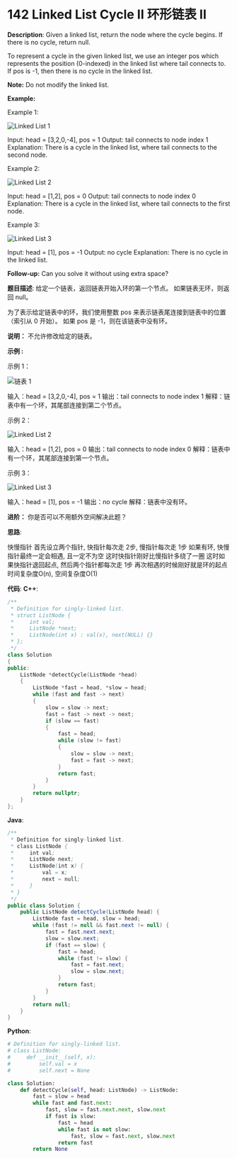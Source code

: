 # 142 Linked List Cycle II 环形链表 II

__Description__:
Given a linked list, return the node where the cycle begins. If there is no cycle, return null.

To represent a cycle in the given linked list, we use an integer pos which represents the position (0-indexed) in the linked list where tail connects to. If pos is -1, then there is no cycle in the linked list.

__Note:__
Do not modify the linked list.

__Example:__

Example 1:

![Linked List 1](https://assets.leetcode.com/uploads/2018/12/07/circularlinkedlist.png)

Input: head = [3,2,0,-4], pos = 1
Output: tail connects to node index 1
Explanation: There is a cycle in the linked list, where tail connects to the second node.

Example 2:

![Linked List 2](https://assets.leetcode.com/uploads/2018/12/07/circularlinkedlist_test2.png)

Input: head = [1,2], pos = 0
Output: tail connects to node index 0
Explanation: There is a cycle in the linked list, where tail connects to the first node.

Example 3:

![Linked List 3](https://assets.leetcode.com/uploads/2018/12/07/circularlinkedlist_test3.png)

Input: head = [1], pos = -1
Output: no cycle
Explanation: There is no cycle in the linked list.

__Follow-up:__
Can you solve it without using extra space?

__题目描述__:
给定一个链表，返回链表开始入环的第一个节点。 如果链表无环，则返回 null。

为了表示给定链表中的环，我们使用整数 pos 来表示链表尾连接到链表中的位置（索引从 0 开始）。 如果 pos 是 -1，则在该链表中没有环。

__说明：__
不允许修改给定的链表。

__示例 :__

示例 1：

![链表 1](https://assets.leetcode.com/uploads/2018/12/07/circularlinkedlist.png)

输入：head = [3,2,0,-4], pos = 1
输出：tail connects to node index 1
解释：链表中有一个环，其尾部连接到第二个节点。

示例 2：

![Linked List 2](https://assets.leetcode.com/uploads/2018/12/07/circularlinkedlist_test2.png)

输入：head = [1,2], pos = 0
输出：tail connects to node index 0
解释：链表中有一个环，其尾部连接到第一个节点。

示例 3：

![Linked List 3](https://assets.leetcode.com/uploads/2018/12/07/circularlinkedlist_test3.png)

输入：head = [1], pos = -1
输出：no cycle
解释：链表中没有环。

__进阶：__
你是否可以不用额外空间解决此题？

__思路__:

快慢指针
首先设立两个指针, 快指针每次走 2步, 慢指针每次走 1步
如果有环, 快慢指针最终一定会相遇, 且一定不为空
这时快指针刚好比慢指针多绕了一圈
这时如果快指针退回起点, 然后两个指针都每次走 1步
再次相遇的时候刚好就是环的起点
时间复杂度O(n), 空间复杂度O(1)

__代码__:
__C++__:

```C++
/**
 * Definition for singly-linked list.
 * struct ListNode {
 *     int val;
 *     ListNode *next;
 *     ListNode(int x) : val(x), next(NULL) {}
 * };
 */
class Solution 
{
public:
    ListNode *detectCycle(ListNode *head) 
    {
        ListNode *fast = head, *slow = head;
        while (fast and fast -> next)
        {
            slow = slow -> next;
            fast = fast -> next -> next;
            if (slow == fast)
            {
                fast = head;
                while (slow != fast)
                {
                    slow = slow -> next;
                    fast = fast -> next;
                }
                return fast;
            }
        }
        return nullptr;
    }
};
```

__Java__:

```Java
/**
 * Definition for singly-linked list.
 * class ListNode {
 *     int val;
 *     ListNode next;
 *     ListNode(int x) {
 *         val = x;
 *         next = null;
 *     }
 * }
 */
public class Solution {
    public ListNode detectCycle(ListNode head) {
        ListNode fast = head, slow = head;
        while (fast != null && fast.next != null) {
            fast = fast.next.next;
            slow = slow.next;
            if (fast == slow) {
                fast = head;
                while (fast != slow) {
                    fast = fast.next;
                    slow = slow.next;
                }
                return fast;
            }
        }
        return null;
    }
}
```

__Python__:

```Python
# Definition for singly-linked list.
# class ListNode:
#     def __init__(self, x):
#         self.val = x
#         self.next = None

class Solution:
    def detectCycle(self, head: ListNode) -> ListNode:
        fast = slow = head
        while fast and fast.next:
            fast, slow = fast.next.next, slow.next
            if fast is slow:
                fast = head
                while fast is not slow:
                    fast, slow = fast.next, slow.next
                return fast
        return None
```
